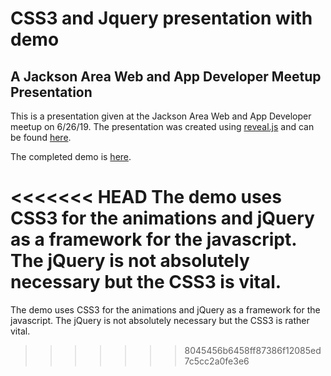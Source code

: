 # CSS3 and Jquery presentation with demo
## A Jackson Area Web and App Developer Meetup Presentation

This is a presentation given at the Jackson Area Web and App Developer meetup on 6/26/19.  The presentation was created using [reveal.js](https://revealjs.com/) and can be found [here](index.html).

The completed demo is [here](entergy_animation/entergyanimation.html).

<<<<<<< HEAD
The demo uses CSS3 for the animations and jQuery as a framework for the javascript. The jQuery is not absolutely necessary but the CSS3 is vital.
=======
The demo uses CSS3 for the animations and jQuery as a framework for the javascript. The jQuery is not absolutely necessary but the CSS3 is rather vital.
>>>>>>> 8045456b6458ff87386f12085ed7c5cc2a0fe3e6
